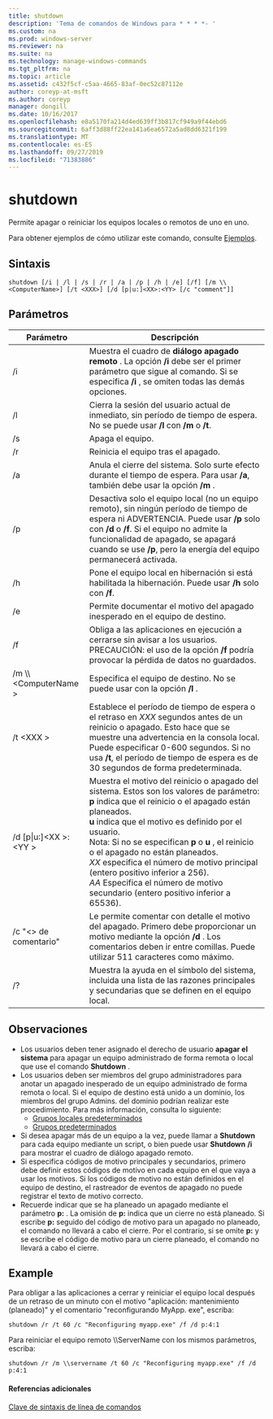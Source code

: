```yaml
---
title: shutdown
description: 'Tema de comandos de Windows para * * * *- '
ms.custom: na
ms.prod: windows-server
ms.reviewer: na
ms.suite: na
ms.technology: manage-windows-commands
ms.tgt_pltfrm: na
ms.topic: article
ms.assetid: c432f5cf-c5aa-4665-83af-0ec52c87112e
author: coreyp-at-msft
ms.author: coreyp
manager: dongill
ms.date: 10/16/2017
ms.openlocfilehash: e8a5170fa214d4ed639ff3b817cf949a9f44ebd6
ms.sourcegitcommit: 6aff3d88ff22ea141a6ea6572a5ad8dd6321f199
ms.translationtype: MT
ms.contentlocale: es-ES
ms.lasthandoff: 09/27/2019
ms.locfileid: "71383886"
---
```

# <a name="shutdown"></a>shutdown



Permite apagar o reiniciar los equipos locales o remotos de uno en uno.

Para obtener ejemplos de cómo utilizar este comando, consulte [Ejemplos](#BKMK_examples).

## <a name="syntax"></a>Sintaxis

```
shutdown [/i | /l | /s | /r | /a | /p | /h | /e] [/f] [/m \\<ComputerName>] [/t <XXX>] [/d [p|u:]<XX>:<YY> [/c "comment"]] 
```

## <a name="parameters"></a>Parámetros

|Parámetro|Descripción|
|---------|-----------|
|/i|Muestra el cuadro de **diálogo apagado remoto** . La opción **/i** debe ser el primer parámetro que sigue al comando. Si se especifica **/i** , se omiten todas las demás opciones.|
|/l|Cierra la sesión del usuario actual de inmediato, sin período de tiempo de espera. No se puede usar **/l** con **/m** o **/t**.|
|/s|Apaga el equipo.|
|/r|Reinicia el equipo tras el apagado.|
|/a|Anula el cierre del sistema. Solo surte efecto durante el tiempo de espera. Para usar **/a**, también debe usar la opción **/m** .|
|/p|Desactiva solo el equipo local (no un equipo remoto), sin ningún período de tiempo de espera ni ADVERTENCIA. Puede usar **/p** solo con **/d** o **/f**. Si el equipo no admite la funcionalidad de apagado, se apagará cuando se use **/p**, pero la energía del equipo permanecerá activada.|
|/h|Pone el equipo local en hibernación si está habilitada la hibernación. Puede usar **/h** solo con **/f**.|
|/e|Permite documentar el motivo del apagado inesperado en el equipo de destino.|
|/f|Obliga a las aplicaciones en ejecución a cerrarse sin avisar a los usuarios.</br>PRECAUCIÓN: el uso de la opción **/f** podría provocar la pérdida de datos no guardados.|
|/m \\\\\<ComputerName >|Especifica el equipo de destino. No se puede usar con la opción **/l** .|
|/t \<XXX >|Establece el período de tiempo de espera o el retraso en *XXX* segundos antes de un reinicio o apagado. Esto hace que se muestre una advertencia en la consola local. Puede especificar 0-600 segundos. Si no usa **/t**, el período de tiempo de espera es de 30 segundos de forma predeterminada.|
|/d [p\|u:]\<XX >:\<YY >|Muestra el motivo del reinicio o apagado del sistema. Estos son los valores de parámetro:</br>**p** indica que el reinicio o el apagado están planeados.</br>**u** indica que el motivo es definido por el usuario.</br>Nota: Si no se especifican **p** o **u** , el reinicio o el apagado no están planeados.</br>*XX* especifica el número de motivo principal (entero positivo inferior a 256).</br>*AA* Especifica el número de motivo secundario (entero positivo inferior a 65536).|
|/c "\<> de comentario"|Le permite comentar con detalle el motivo del apagado. Primero debe proporcionar un motivo mediante la opción **/d** . Los comentarios deben ir entre comillas. Puede utilizar 511 caracteres como máximo.|
|/?|Muestra la ayuda en el símbolo del sistema, incluida una lista de las razones principales y secundarias que se definen en el equipo local.|

## <a name="remarks"></a>Observaciones

-   Los usuarios deben tener asignado el derecho de usuario **apagar el sistema** para apagar un equipo administrado de forma remota o local que use el comando **Shutdown** .
-   Los usuarios deben ser miembros del grupo administradores para anotar un apagado inesperado de un equipo administrado de forma remota o local. Si el equipo de destino está unido a un dominio, los miembros del grupo Admins. del dominio podrían realizar este procedimiento. Para más información, consulta lo siguiente:  
    -   [Grupos locales predeterminados](https://technet.microsoft.com/library/cc785098(v=ws.10).aspx)
    -   [Grupos predeterminados](https://technet.microsoft.com/library/cc756898(v=ws.10).aspx)
-   Si desea apagar más de un equipo a la vez, puede llamar a **Shutdown** para cada equipo mediante un script, o bien puede usar **Shutdown** **/i** para mostrar el cuadro de diálogo apagado remoto.
-   Si especifica códigos de motivo principales y secundarios, primero debe definir estos códigos de motivo en cada equipo en el que vaya a usar los motivos. Si los códigos de motivo no están definidos en el equipo de destino, el rastreador de eventos de apagado no puede registrar el texto de motivo correcto.
-   Recuerde indicar que se ha planeado un apagado mediante el parámetro **p:** . La omisión de **p:** indica que un cierre no está planeado. Si escribe **p:** seguido del código de motivo para un apagado no planeado, el comando no llevará a cabo el cierre. Por el contrario, si se omite **p:** y se escribe el código de motivo para un cierre planeado, el comando no llevará a cabo el cierre.

## <a name="BKMK_examples"></a>Example

Para obligar a las aplicaciones a cerrar y reiniciar el equipo local después de un retraso de un minuto con el motivo "aplicación: mantenimiento (planeado)" y el comentario "reconfigurando MyApp. exe", escriba:
```
shutdown /r /t 60 /c "Reconfiguring myapp.exe" /f /d p:4:1
```
Para reiniciar el equipo remoto \\\\ServerName con los mismos parámetros, escriba:
```
shutdown /r /m \\servername /t 60 /c "Reconfiguring myapp.exe" /f /d p:4:1
```

#### <a name="additional-references"></a>Referencias adicionales

[Clave de sintaxis de línea de comandos](command-line-syntax-key.md)
